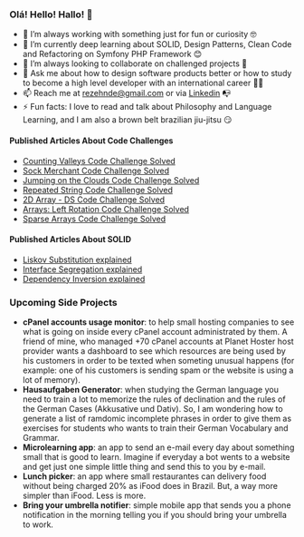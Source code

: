 ### Olá! Hello! Hallo! 👋

- 🔭 I’m always working with something just for fun or curiosity :nerd_face:
- 🌱 I’m currently deep learning about SOLID, Design Patterns, Clean Code and Refactoring on Symfony PHP Framework :blush:
- 👯 I’m always looking to collaborate on challenged projects :monocle_face:
- 💬 Ask me about how to design software products better or how to study to become a high level developer with an international career :man_teacher:
- 📫 Reach me at rezehnde@gmail.com or via [Linkedin](https://www.linkedin.com/in/rezehnde/) :mailbox_with_no_mail:
- ⚡ Fun facts: I love to read and talk about Philosophy and Language Learning, and I am also a brown belt brazilian jiu-jitsu :smirk:

#### Published Articles About Code Challenges
- [Counting Valleys Code Challenge Solved](https://www.codementor.io/@rezehnde/counting-valleys-code-challenge-solved-10o6azvnc1)
- [Sock Merchant Code Challenge Solved](https://www.codementor.io/@rezehnde/sock-merchant-challenge-solved-in-c-10iz1059au)
- [Jumping on the Clouds Code Challenge Solved](https://www.codementor.io/@rezehnde/jumping-on-the-clouds-code-challenge-solved-12hmkvzyp7)
- [Repeated String Code Challenge Solved](https://www.codementor.io/@rezehnde/repeated-string-code-challenge-solved-12hsbv7ka9)
- [2D Array - DS Code Challenge Solved](https://www.codementor.io/@rezehnde/2d-array-ds-code-challenge-solved-12htzjphte)
- [Arrays: Left Rotation Code Challenge Solved](https://www.codementor.io/@rezehnde/arrays-left-rotation-code-challenge-solved-12i02d27w8)
- [Sparse Arrays Code Challenge Solved](https://www.codementor.io/@rezehnde/sparse-arrays-code-challenge-solved-13nqosxi8b)

#### Published Articles About SOLID
- [Liskov Substitution explained](https://www.codementor.io/@rezehnde/liskov-substitution-explained-17segufykx)
- [Interface Segregation explained](https://www.codementor.io/@rezehnde/interface-segregation-explained-17jss7trzu)
- [Dependency Inversion explained](https://www.codementor.io/@rezehnde/dependency-inversion-exposed-by-examples-17jffjup67)

### Upcoming Side Projects
- **cPanel accounts usage monitor**: to help small hosting companies to see what is going on inside every cPanel account administrated by them. A friend of mine, who managed +70 cPanel accounts at Planet Hoster host provider wants a dashboard to see which resources are being used by his customers in order to be texted when someting unusual happens (for example: one of his customers is sending spam or the website is using a lot of memory).
- **Hausaufgaben Generator**: when studying the German language you need to train a lot to memorize the rules of declination and the rules of the German Cases (Akkusative und Dativ). So, I am wondering how to generate a list of ramdomic incomplete phrases in order to give them as exercises for students who wants to train their German Vocabulary and Grammar.  
- **Microlearning app**: an app to send an e-mail every day about something small that is good to learn. Imagine if everyday a bot wents to a website and get just one simple little thing and send this to you by e-mail.
- **Lunch picker**: an app where small restaurantes can delivery food without being charged 20% as iFood does in Brazil. But, a way more simpler than iFood. Less is more.
- **Bring your umbrella notifier**: simple mobile app that sends you a phone notification in the morning telling you if you should bring your umbrella to work.

